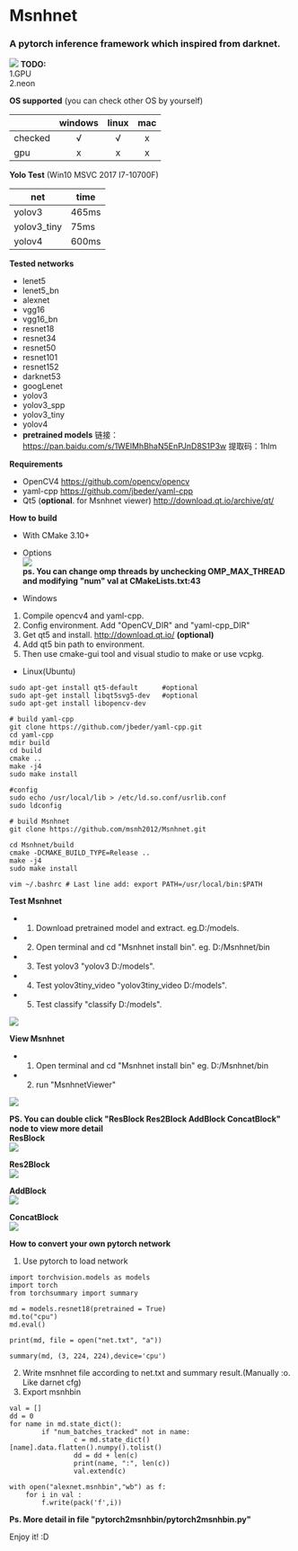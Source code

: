 # Msnhnet

###  A pytorch inference framework which inspired from darknet.

![](readme_imgs/msnhnetviewer.png)
**TODO:**</br>
1.GPU</br>
2.neon</br>

**OS supported** (you can check other OS by yourself)

| |windows|linux|mac|
|---|---|---|---|
|checked|<center>√</center>|<center>√</center>|<center>x</center>|
|gpu|<center>x</center>|<center>x</center>|<center>x</center>|

**Yolo Test** (Win10 MSVC 2017 I7-10700F)

|net|time|
|---|---|
|yolov3|465ms|
|yolov3_tiny|75ms|
|yolov4|600ms|

**Tested networks**
- lenet5
- lenet5_bn
- alexnet
- vgg16
- vgg16_bn
- resnet18
- resnet34
- resnet50
- resnet101
- resnet152
- darknet53
- googLenet
- yolov3
- yolov3_spp
- yolov3_tiny
- yolov4
- **pretrained models** 链接：https://pan.baidu.com/s/1WElMhBhaN5EnPJnD8S1P3w 
提取码：1hlm

**Requirements**
  * OpenCV4 https://github.com/opencv/opencv
  * yaml-cpp https://github.com/jbeder/yaml-cpp
  * Qt5 (**optional**. for Msnhnet viewer) http://download.qt.io/archive/qt/

**How to build**
- With CMake 3.10+
- Options</br>
![](readme_imgs/cmake_option.png)</br>
**ps. You can change omp threads by unchecking OMP_MAX_THREAD and modifying "num" val at CMakeLists.txt:43** </br>

- Windows
1. Compile opencv4 and yaml-cpp.
2. Config environment. Add "OpenCV_DIR" and "yaml-cpp_DIR" 
3. Get qt5 and install. http://download.qt.io/ **(optional)**
4. Add qt5 bin path to environment.
5. Then use cmake-gui tool and visual studio to make or use vcpkg.

- Linux(Ubuntu)
```
sudo apt-get install qt5-default      #optional
sudo apt-get install libqt5svg5-dev   #optional
sudo apt-get install libopencv-dev

# build yaml-cpp
git clone https://github.com/jbeder/yaml-cpp.git
cd yaml-cpp
mdir build 
cd build 
cmake ..
make -j4
sudo make install 

#config 
sudo echo /usr/local/lib > /etc/ld.so.conf/usrlib.conf
sudo ldconfig

# build Msnhnet
git clone https://github.com/msnh2012/Msnhnet.git

cd Msnhnet/build
cmake -DCMAKE_BUILD_TYPE=Release ..  
make -j4
sudo make install

vim ~/.bashrc # Last line add: export PATH=/usr/local/bin:$PATH

```
**Test Msnhnet**
- 1. Download pretrained model and extract. eg.D:/models. 
- 2. Open terminal and cd "Msnhnet install bin". eg. D:/Msnhnet/bin
- 3. Test yolov3 "yolov3 D:/models".
- 4. Test yolov3tiny_video "yolov3tiny_video D:/models".
- 5. Test classify "classify D:/models".</br>

![](readme_imgs/dog.png)</br>

**View Msnhnet**
- 1. Open terminal and cd "Msnhnet install bin" eg. D:/Msnhnet/bin
- 2. run "MsnhnetViewer"

![](readme_imgs/viewer.png)</br>

**PS. You can double click "ResBlock Res2Block AddBlock ConcatBlock"  node to view more detail**</br>
**ResBlock**</br>
![](readme_imgs/ResBlock.png)</br>

**Res2Block**</br>
![](readme_imgs/Res2Block.png)</br>

**AddBlock**</br>
![](readme_imgs/AddBlock.png)</br>

**ConcatBlock**</br>
![](readme_imgs/ConcatBlock.png)</br>

**How to convert your own pytorch network**
1. Use pytorch to load network
```
import torchvision.models as models
import torch
from torchsummary import summary 

md = models.resnet18(pretrained = True)
md.to("cpu")
md.eval()

print(md, file = open("net.txt", "a"))

summary(md, (3, 224, 224),device='cpu')
```
2. Write msnhnet file according to net.txt and summary result.(Manually :o. Like darnet cfg)
3. Export msnhbin 
```
val = []
dd = 0
for name in md.state_dict():
        if "num_batches_tracked" not in name:
                c = md.state_dict()[name].data.flatten().numpy().tolist()
                dd = dd + len(c)
                print(name, ":", len(c))
                val.extend(c)

with open("alexnet.msnhbin","wb") as f:
    for i in val :
        f.write(pack('f',i))
```
**Ps. More detail in file "pytorch2msnhbin/pytorch2msnhbin.py"**

Enjoy it! :D